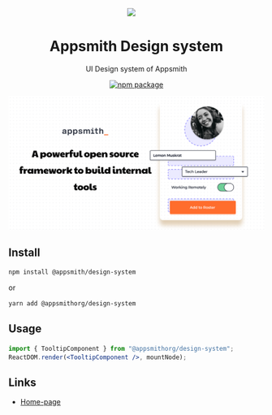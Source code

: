 <p align="center">
  <a href="http://appsmith.com">
    <img width="110px" style="margin-right: 20px" src="https://global-uploads.webflow.com/61531b23c347e4fbd4a84209/61531b23c347e41e24a8423e_Logo.svg">
  </a>
</p>

<h1 align="center">Appsmith Design system</h1>

<div align="center">

UI Design system of Appsmith

[![npm package](https://img.shields.io/npm/v/@appsmithorg/design-system.svg?style=flat-square)](https://www.npmjs.org/package/@appsmithorg/design-system)

</div>

[![](https://github.com/appsmithorg/appsmith/raw/release/static/git-banner-new.png)](https://www.appsmith.com)




## Install

```bash
npm install @appsmith/design-system
```
or
```bash
yarn add @appsmithorg/design-system
```

## Usage

```jsx
import { TooltipComponent } from "@appsmithorg/design-system";
ReactDOM.render(<TooltipComponent />, mountNode);
```

## Links

- [Home-page](https://www.appsmith.com)
